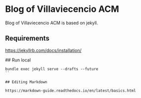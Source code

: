 # Blog of Villaviecencio ACM

Blog of Villaviecencio ACM is based on jekyll.

## Requirements

https://jekyllrb.com/docs/installation/

## Run local

```
bundle exec jekyll serve --drafts --future
``

## Editing Markdown

https://markdown-guide.readthedocs.io/en/latest/basics.html
